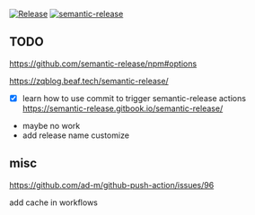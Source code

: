 [![Release](https://github.com/oeyoews/semantictest/actions/workflows/release.yml/badge.svg)](https://github.com/oeyoews/semantictest/actions/workflows/release.yml)
[![semantic-release](https://img.shields.io/badge/%20%20%F0%9F%93%A6%F0%9F%9A%80-semantic--release-e10079.svg)](https://github.com/semantic-release/semantic-release)

## TODO
https://github.com/semantic-release/npm#options

https://zqblog.beaf.tech/semantic-release/

* [x] learn how to use commit to trigger semantic-release actions
  https://semantic-release.gitbook.io/semantic-release/
* maybe no work
* add release name customize

## misc

https://github.com/ad-m/github-push-action/issues/96

add cache in workflows


